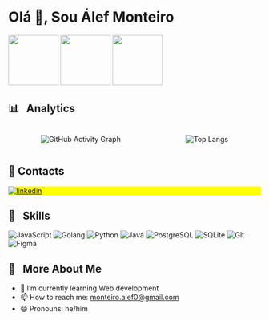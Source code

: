 <h1 align="left">Olá 👋, Sou Álef Monteiro</h1>
<div align="left">
       <img height="100" src="https://i.kym-cdn.com/photos/images/original/000/422/203/dbc.gif" />   
       <img height="100" src="https://media2.giphy.com/media/v1.Y2lkPTc5MGI3NjExc29lMThnZGQ2bjVtdnZuNXBvbHp2bGk5NmR4MTRhczRyOWF6bmNhMCZlcD12MV9pbnRlcm5hbF9naWZfYnlfaWQmY3Q9Zw/YQitE4YNQNahy/giphy.webp"/>
       <img height="100" src="https://i.kym-cdn.com/photos/images/original/000/422/203/dbc.gif" />     
</div>

<div align="left" style="border: none;">
   <h2>📊 &nbsp; Analytics </h2>

<div style="display: flex; justify-content: space-around; align-items: center;">
    <img align="center" src="https://github-readme-activity-graph.vercel.app/graph?username=alef-monteiro&theme=react-dark&hide_border=true&line=61dafb&area=true&radius=0&area_color=61dafb" alt="GitHub Activity Graph" />

![Top Langs](https://github-readme-stats.vercel.app/api/top-langs/?username=alef-monteiro&bg_color=161B22&text_color=ffffff)



</div>



</div>

## 📩 Contacts 

<p align="left" style="background:yellow">
<a href="https://www.linkedin.com/in/%C3%A1lef-monteiro/" target="_blank">
  <img align="center" src="https://img.shields.io/badge/-Alef_Monteiro-05122A?style=flat&logo=linkedin" alt="linkedin"/>
</a>
</p>

## 🚀 &nbsp; Skills

<p align="left">
  <img src="https://img.shields.io/badge/JavaScript-323330?style=for-the-badge&logo=javascript&logoColor=F7DF1E" alt="JavaScript" />
  <img src="https://img.shields.io/badge/Go-00ADD8?style=for-the-badge&logo=go&logoColor=white" alt="Golang" />
  <img src="https://img.shields.io/badge/Python-3776AB?style=for-the-badge&logo=python&logoColor=white" alt="Python" />
  <img src="https://img.shields.io/badge/Java-007396?style=for-the-badge&logo=java&logoColor=white" alt="Java" />
  <img src="https://img.shields.io/badge/PostgreSQL-316192?style=for-the-badge&logo=postgresql&logoColor=white" alt="PostgreSQL" />
  <img src="https://img.shields.io/badge/SQLite-003B57?style=for-the-badge&logo=sqlite&logoColor=white" alt="SQLite" />
  <img src="https://img.shields.io/badge/Git-F05032?style=for-the-badge&logo=git&logoColor=white" alt="Git" />
  <img src="https://img.shields.io/badge/Figma-F24E1E?style=for-the-badge&logo=figma&logoColor=white" alt="Figma" />
</p>

## 📝 &nbsp; More About Me

- 🌱 I’m currently learning Web development
- 📫 How to reach me: monteiro.alef0@gmail.com
- 😄 Pronouns: he/him
